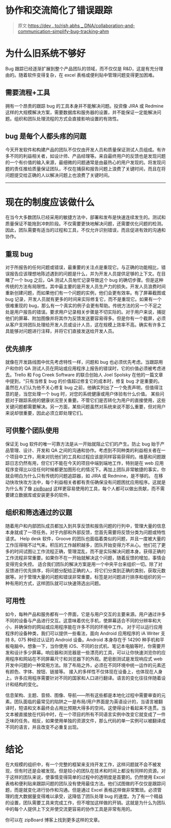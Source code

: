 # 协作和交流简化了错误跟踪

> 原文:[https://dev . to/rish abhs _ DNA/collaboration-and-communication-simplify-bug-tracking-ahm](https://dev.to/rishabhs_dna/collaboration-and-communication-simplify-bug-tracking-ahm)

# 为什么旧系统不够好

Bug 跟踪已经逐渐扩展到整个产品团队的领域，而不仅仅是 R&D，这是有充分理由的。随着软件变得复杂，在 excel 表格或便利贴中管理问题变得更加困难。

## 需要流程+工具

拥有一个昂贵的跟踪 bug 的工具本身并不能解决问题。投资像 JIRA 或 Redmine 这样的大规模解决方案，需要数据库和服务器的设置，并不能保证一定能解决问题。组织和团队处理流程的方式会直接影响设置的有效性。

## bug 是每个人都头疼的问题

今天开发软件和构建产品的团队不仅仅由开发人员和质量保证测试人员组成。有许多不同的利益相关者，如设计师、产品经理等。来自最终用户的反馈也是发现问题的一个有价值的输入来源，最细微的问题通常是由最热心的用户发现的。将发现问题的责任推给质量保证团队，不仅在捕获和报告问题上浪费了关键时间，而且在将问题提交给正确的人以解决问题上也浪费了关键时间。

* * *

# 现在的制度应该做什么

在当今大多数团队已经采用的敏捷方法中，部署和发布是快速连续发生的。测试和质量保证不能拖到冲刺阶段。不仅需要更快地解决问题，还需要优化问题的检测。因此，团队需要有适当的过程和工具，不仅允许识别错误，而且促进有效的沟通和协作。

## 重现 bug

对于所报告的任何问题或错误，最重要的关注点是重现它。与正确的功能相比，错误报告应该理想地陈述遇到的问题是什么，并为开发人员提供足够的上下文。在目睹了一个 bug 之后，QA 测试人员匆忙记录导致这个 bug 的确切步骤。但是这种传统的方法有局限性。其中最主要的是开发人员生产力的损失。开发人员浪费时间重新创建问题，而如果他们有一个问题的实例，他们会更有效率。有了屏幕截图或 bug 记录，开发人员就有更多的时间来实际修复它，而不是重现它。如果有一个很难重现的 bug，那么有一个真实的例子会更有帮助。传统方法的另一个不足之处是用户报告的错误。要求用户记录相关步骤是不切实际的。对于用户来说，捕捉他们的屏幕、附加图像并将其作为反馈发送要容易得多。但是你有一个截屏，必须从客户支持团队处理给开发人员或设计人员，这在规模上效率不高。确实有许多工具能够对问题进行注释，并将它们直接发送给开发人员。

## 优先排序

就像在开发路线图中优先考虑特性一样，问题和 bug 也必须优先考虑。当跟踪用户和你的 QA 测试人员在网站或应用程序上报告的错误时，它的价值必须被考虑进去。Trello 和 Fog Creek Software 的联合创始人 Joel Spolsky 在他的一篇文章中提到，“只有当修复 bug 的价值超过修复它的成本时，修复 bug 才是重要的。虽然在人们认为他不关心修复 bug 之前，他确实列出了一个免责声明，但值得注意的是，当您处理一个 bug 时，对您的系统健康或用户体验有什么价值。
某些问题对于跟踪系统的健康状况至关重要。不管它们是否转化为用户的直接使用，这些关键问题都需要解决。另一方面，某些问题虽然对系统来说不那么重要，但对用户来说却很重要，因此必须立即处理它们。

## 可供整个团队使用

保证无 bug 软件的唯一可靠方法是从一开始就阻止它们的产生。防止 bug 始于产品管理、设计、开发和 QA 之间的沟通和协作。考虑到不同种类的利益相关者在一个项目中工作，用来对抗他们的工具和过程应该是同样容易获得的。维基和问题跟踪日志仍然有用，但它们不能在今天的项目中端到端地工作，特别是在 web 应用程序变得比以往任何时候都更加图形化的情况下。再加上团队非常敏捷的事实，你就会明白为什么只有传统的问题追踪器，如 JIRA 或 Redmine，是不够的。
在移动快攻快攻方法中，每个利益相关者都有责任确保没有问题困扰应用程序。这就是为什么有了像 [zipBoard](https://zipboard.co) 这样更容易使用的工具，每个人都可以做出贡献，而不需要建立数据库或安装更多的软件。

## 组织和筛选通过的议题

随着用户和内部团队成员都加入到共享反馈和报告问题的行列中，管理大量的信息本身就成了一项任务。对于内部和外部反馈，您首先需要将反馈分类为问题或特性请求。
Help desk 软件，Groove 的团队也面临着类似的问题，并且一度被大量的工作压得喘不过气来。积压的工作越积越多，团队开始变得力不从心。他们花了更多的时间试图让工作流程正确，管理混乱，而不是实际解决问题本身。获得正确的工作流程非常重要。如果你不在一开始就解决这个问题，随着反馈的增加，事情会变得完全失控。
适合我们团队的解决方案是用一个中央平台来组织一切。除了对反馈进行优先排序，将问题分配给正确的人，将它们分类到正确的类别，获取元数据等。对于管理大量的问题和错误非常重要。标签是对问题进行排序和组织的另一种有用的方式，这样团队就可以快速筛选出问题。

## 可用性

如今，每种产品和服务都有一个界面，它是与用户交互的主要来源。用户通过许多不同的设备与产品进行交互。这意味着优化手机，使屏幕适合不同的分辨率和大小，并确保你的网站或应用程序能在许多不同的环境中工作。
对于可以运行应用程序的设备种类，我们可以提供一些看法，面向 Android 应用程序的 iA Writer 支持 8，075 种经过认证的 Android 设备。Android 本身存在于 14290 种手机和平板电脑中。想象一下，当你使用 iOS、不同的台式机、笔记本电脑等时，你需要开发和设计多少屏幕。响应器和浏览器是一些漂亮的工具，可以让你快速浏览你的应用程序和网站在不同屏幕尺寸和浏览器下的外观。肥皂剧测试是发现响应式 web 开发中问题的一种常用方法。除了布局之外，必须在不同环境中统一运作的元素还有颜色、字体、按钮、链接等。
接入的多样性不仅体现在设备上，也体现在人身上。许多应用程序需要针对不同的国家和人口进行翻译。语言的变化往往伴随着设计和结构的变化。

信息架构、主题、音频、图像、导航——所有这些都是本地化过程中需要审查的元素。团队面临的最常见的陷阱之一是布局/用户界面是为英语设计的，当语言被翻译时，短语和文本最终会占用比预期大得多的空间。这使得设计看起来不连贯。当文本被直接放在代码中时，在一个项目的所有不同语言实例中改变它就变成了一件乏味的任务。相反，如果使用单独的资源文件，那么代码的单一实例可以被翻译成不同的语言，并且改变不必重复出现。

# 结论

在大规模的组织中，有一个完整的框架来支持开发工作，这样问题就不会不被发现，但有时还是会被发现。但是较小的团队在技术和时间上都没有同样的资源。对于这样的团队来说，使事情变得简单的过程中的透明度是首要的。仍然使用 Excel 表格和便利贴来跟踪问题的团队没有使用最佳方法。他们试图做的不仅仅是跟踪问题，而是就变化进行协作和沟通。但是通过 Excel 表格这样做非常繁琐。必须管理的庞大数据量变得难以承受，这降低了团队处理 bug 的速度。为了有一个精益的设置，团队需要工具来完成工作，但不增加这样做的开销。这就是为什么为团队中的每个人提供上下文并使交流更容易的协作工具是非常有用的。

你可以在 zipBoard 博客上找到更多这样的文章。